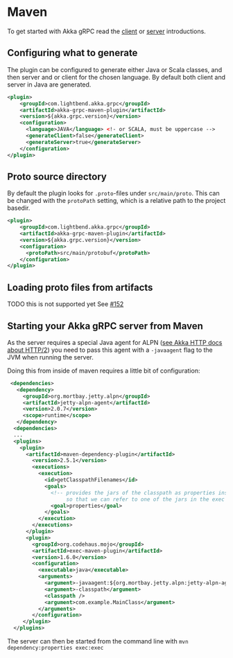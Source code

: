 # Maven

To get started with Akka gRPC read the [client](client.md) or [server](server.md) introductions.

## Configuring what to generate

The plugin can be configured to generate either Java or Scala classes, and then server and or client for the chosen language.
By default both client and server in Java are generated.

```xml
<plugin>
    <groupId>com.lightbend.akka.grpc</groupId>
    <artifactId>akka-grpc-maven-plugin</artifactId>
    <version>${akka.grpc.version}</version>
    <configuration>
      <language>JAVA</language> <!- or SCALA, must be uppercase -->
      <generateClient>false</generateClient>
      <generateServer>true</generateServer>
    </configuration>
</plugin>
```

## Proto source directory

By default the plugin looks for `.proto`-files under `src/main/proto`. This can be changed with the `protoPath` setting,
which is a relative path to the project basedir.

```xml
<plugin>
    <groupId>com.lightbend.akka.grpc</groupId>
    <artifactId>akka-grpc-maven-plugin</artifactId>
    <version>${akka.grpc.version}</version>
    <configuration>
      <protoPath>src/main/protobuf</protoPath>
    </configuration>
</plugin>
```

## Loading proto files from artifacts

TODO this is not supported yet See [#152](https://github.com/akka/akka-grpc/issues/152)


## Starting your Akka gRPC server from Maven

As the server requires a special Java agent for ALPN ([see Akka HTTP docs about HTTP/2](https://doc.akka.io/docs/akka-http/current/server-side/http2.html#application-layer-protocol-negotiation-alpn-))
you need to pass this agent with a `-javaagent` flag to the JVM when running the server.

Doing this from inside of maven requires a little bit of configuration:


```xml
 <dependencies>
   <dependency>
     <groupId>org.mortbay.jetty.alpn</groupId>
     <artifactId>jetty-alpn-agent</artifactId>
     <version>2.0.7</version>
     <scope>runtime</scope>
   </dependency>
  <dependencies>
  ...
  <plugins>
    <plugin>
      <artifactId>maven-dependency-plugin</artifactId>
        <version>2.5.1</version>
        <executions>
          <execution>
            <id>getClasspathFilenames</id>
            <goals>
              <!-- provides the jars of the classpath as properties inside of maven
                   so that we can refer to one of the jars in the exec plugin config below -->
              <goal>properties</goal>
            </goals>
          </execution>
        </executions>
      </plugin>
      <plugin>
        <groupId>org.codehaus.mojo</groupId>
        <artifactId>exec-maven-plugin</artifactId>
        <version>1.6.0</version>
        <configuration>
          <executable>java</executable>
          <arguments>
            <argument>-javaagent:${org.mortbay.jetty.alpn:jetty-alpn-agent:jar}</argument>
            <argument>-classpath</argument>
            <classpath />
            <argument>com.example.MainClass</argument>
          </arguments>
        </configuration>
     </plugin>
  </plugins>
```

The server can then be started from the command line with `mvn dependency:properties exec:exec`


